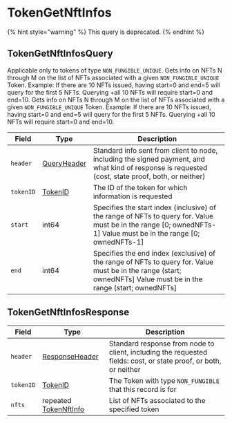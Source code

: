 # TokenGetNftInfos

{% hint style="warning" %}
This query is deprecated.
{% endhint %}

## TokenGetNftInfosQuery

Applicable only to tokens of type `NON_FUNGIBLE_UNIQUE`. Gets info on NFTs N through M on the list of NFTs associated with a given `NON_FUNGIBLE_UNIQUE` Token. Example: If there are 10 NFTs issued, having start=0 and end=5 will query for the first 5 NFTs. Querying +all 10 NFTs will require start=0 and end=10. Gets info on NFTs N through M on the list of NFTs associated with a given `NON_FUNGIBLE_UNIQUE` Token. Example: If there are 10 NFTs issued, having start=0 and end=5 will query for the first 5 NFTs. Querying +all 10 NFTs will require start=0 and end=10.

| Field     | Type                                           | Description                                                                                                                                                          |
| --------- | ---------------------------------------------- | -------------------------------------------------------------------------------------------------------------------------------------------------------------------- |
| `header`  | [QueryHeader](../miscellaneous/queryheader.md) | Standard info sent from client to node, including the signed payment, and what kind of response is requested (cost, state proof, both, or neither)                   |
| `tokenID` | [TokenID](../basic-types/tokenid.md)           | The ID of the token for which information is requested                                                                                                               |
| `start`   | int64                                          | Specifies the start index (inclusive) of the range of NFTs to query for. Value must be in the range \[0; ownedNFTs-1] Value must be in the range \[0; ownedNFTs-1] |
| `end`     | int64                                          | Specifies the end index (exclusive) of the range of NFTs to query for. Value must be in the range (start; ownedNFTs] Value must be in the range (start; ownedNFTs]   |

## TokenGetNftInfosResponse

| Field     | Type                                                     | Description                                                                                                      |
| --------- | -------------------------------------------------------- | ---------------------------------------------------------------------------------------------------------------- |
| `header`  | [ResponseHeader](../miscellaneous/responseheader.md)     | Standard response from node to client, including the requested fields: cost, or state proof, or both, or neither |
| `tokenID` | [TokenID](../basic-types/tokenid.md)                     | The Token with type `NON_FUNGIBLE` that this record is for                                                       |
| `nfts`    | repeated [TokenNftInfo](tokengetnftinfo.md#tokennftinfo) | List of NFTs associated to the specified token                                                                   |

